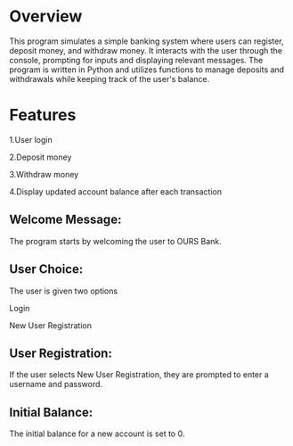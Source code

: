 # Overview

This program simulates a simple banking system where users can register, deposit money, and withdraw money. It interacts with the user through the console, prompting for inputs and displaying relevant messages. The program is written in Python and utilizes functions to manage deposits and withdrawals while keeping track of the user's balance.

# Features

1.User login

2.Deposit money

3.Withdraw money

4.Display updated account balance after each transaction
## Welcome Message: 
 The program starts by welcoming the user to OURS Bank.

## User Choice: 
The user is given two options

Login

New User Registration
## User Registration:
If the user selects New User Registration, they are prompted to enter a username and password.

## Initial Balance:  
The initial balance for a new account is set to 0.


